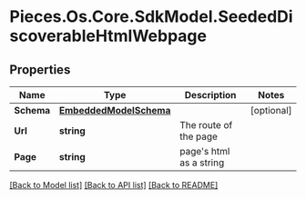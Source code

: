 # Pieces.Os.Core.SdkModel.SeededDiscoverableHtmlWebpage

## Properties

Name | Type | Description | Notes
------------ | ------------- | ------------- | -------------
**Schema** | [**EmbeddedModelSchema**](EmbeddedModelSchema.md) |  | [optional] 
**Url** | **string** | The route of the page  | 
**Page** | **string** | page&#39;s html as a string | 

[[Back to Model list]](../README.md#documentation-for-models) [[Back to API list]](../README.md#documentation-for-api-endpoints) [[Back to README]](../README.md)

